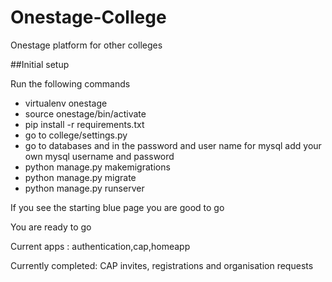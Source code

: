# Onestage-College
Onestage platform for other colleges


##Initial setup

Run the following commands

* virtualenv onestage
* source onestage/bin/activate
* pip install -r requirements.txt
* go to college/settings.py
* go to databases and in the password and user name for mysql add your own mysql username and password
* python manage.py makemigrations
* python manage.py migrate
* python manage.py runserver

If you see the starting blue page you are good to go

You are ready to go

Current apps : authentication,cap,homeapp

Currently completed: CAP invites, registrations and organisation requests
